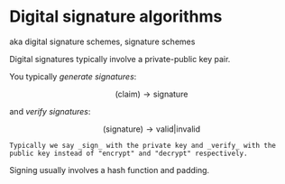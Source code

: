 # Digital signature algorithms

aka digital signature schemes, signature schemes

Digital signatures typically involve a private-public key pair.

You typically _generate signatures_:

$$
(\text{claim}) \rightarrow \text{signature}
$$

and _verify signatures_:

$$
(\text{signature}) \rightarrow \text{valid|invalid}
$$

```admonish note
Typically we say _sign_ with the private key and _verify_ with the public key instead of "encrypt" and "decrypt" respectively.
```

Signing usually involves a hash function and padding.

